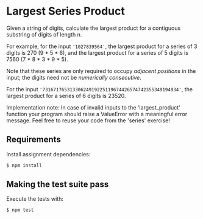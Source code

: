 # Largest Series Product

Given a string of digits, calculate the largest product for a contiguous
substring of digits of length n.

For example, for the input `'1027839564'`, the largest product for a
series of 3 digits is 270 (9 * 5 * 6), and the largest product for a
series of 5 digits is 7560 (7 * 8 * 3 * 9 * 5).

Note that these series are only required to occupy *adjacent positions*
in the input; the digits need not be *numerically consecutive*.

For the input `'73167176531330624919225119674426574742355349194934'`,
the largest product for a series of 6 digits is 23520.

Implementation note:
In case of invalid inputs to the 'largest_product' function
your program should raise a ValueError with a meaningful error message.
Feel free to reuse your code from the 'series' exercise!


## Requirements

Install assignment dependencies:

```bash
$ npm install
```

## Making the test suite pass

Execute the tests with:

```bash
$ npm test
```


